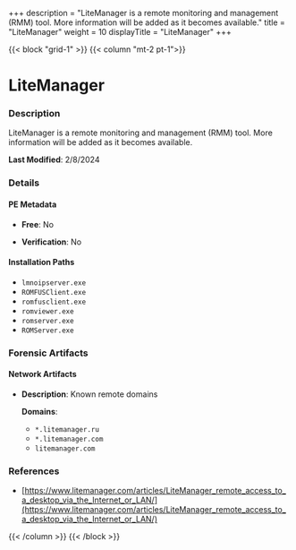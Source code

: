 +++
description = "LiteManager is a remote monitoring and management (RMM) tool. More information will be added as it becomes available."
title = "LiteManager"
weight = 10
displayTitle = "LiteManager"
+++


{{< block "grid-1" >}}
{{< column "mt-2 pt-1">}}

# LiteManager


### Description

LiteManager is a remote monitoring and management (RMM) tool. More information will be added as it becomes available.



**Last Modified**: 2/8/2024

### Details


#### PE Metadata


- **Free**: No

- **Verification**: No




#### Installation Paths
- `lmnoipserver.exe`
- `ROMFUSClient.exe`
- `romfusclient.exe`
- `romviewer.exe`
- `romserver.exe`
- `ROMServer.exe`

### Forensic Artifacts




#### Network Artifacts

- **Description**: Known remote domains

  **Domains**:
    - `*.litemanager.ru`
    - `*.litemanager.com`
    - `litemanager.com`





### References
- [https://www.litemanager.com/articles/LiteManager_remote_access_to_a_desktop_via_the_Internet_or_LAN/](https://www.litemanager.com/articles/LiteManager_remote_access_to_a_desktop_via_the_Internet_or_LAN/)



{{< /column >}}
{{< /block >}}
